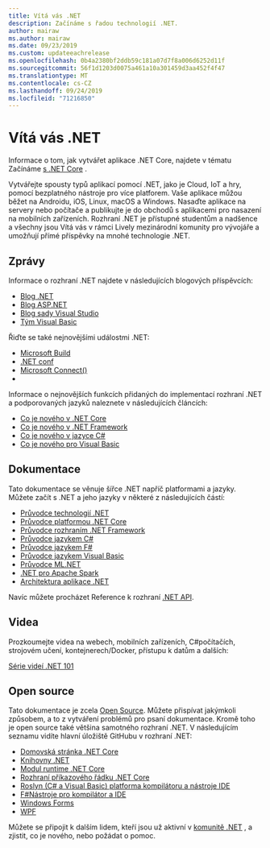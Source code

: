 ```yaml
---
title: Vítá vás .NET
description: Začínáme s řadou technologií .NET.
author: mairaw
ms.author: mairaw
ms.date: 09/23/2019
ms.custom: updateeachrelease
ms.openlocfilehash: 0b4a2380bf2ddb59c181a07d7f8a006d6252d11f
ms.sourcegitcommit: 56f1d1203d0075a461a10a301459d3aa452f4f47
ms.translationtype: MT
ms.contentlocale: cs-CZ
ms.lasthandoff: 09/24/2019
ms.locfileid: "71216850"
---
```

# <a name="welcome-to-net"></a>Vítá vás .NET

Informace o tom, jak vytvářet aplikace .NET Core, najdete v tématu Začínáme [s .NET Core](core/get-started.md) .

Vytvářejte spousty typů aplikací pomocí .NET, jako je Cloud, IoT a hry, pomocí bezplatného nástroje pro více platforem. Vaše aplikace můžou běžet na Androidu, iOS, Linux, macOS a Windows. Nasaďte aplikace na servery nebo počítače a publikujte je do obchodů s aplikacemi pro nasazení na mobilních zařízeních. Rozhraní .NET je přístupné studentům a nadšence a všechny jsou Vítá vás v rámci Lively mezinárodní komunity pro vývojáře a umožňují přímé příspěvky na mnohé technologie .NET.

## <a name="news"></a>Zprávy

Informace o rozhraní .NET najdete v následujících blogových příspěvcích:

- [Blog .NET](https://devblogs.microsoft.com/dotnet/)
- [Blog ASP.NET](https://devblogs.microsoft.com/aspnet/)
- [Blog sady Visual Studio](https://devblogs.microsoft.com/visualstudio/)
- [Tým Visual Basic](https://devblogs.microsoft.com/vbteam/)

Řiďte se také nejnovějšími událostmi .NET:

- [Microsoft Build](https://www.microsoft.com/build)
- [.NET conf](https://www.dotnetconf.net/)
- [Microsoft Connect()](https://www.microsoft.com/connectevent)
- 
Informace o nejnovějších funkcích přidaných do implementací rozhraní .NET a podporovaných jazyků naleznete v následujících článcích:

- [Co je nového v .NET Core](core/whats-new/index.md)
- [Co je nového v .NET Framework](framework/whats-new/index.md)
- [Co je nového v jazyce C#](csharp/whats-new/index.md)
- [Co je nového pro Visual Basic](visual-basic/getting-started/whats-new.md)

## <a name="documentation"></a>Dokumentace

Tato dokumentace se věnuje šířce .NET napříč platformami a jazyky. Můžete začít s .NET a jeho jazyky v některé z následujících částí:

- [Průvodce technologií .NET](standard/index.md)
- [Průvodce platformou .NET Core](core/index.md)
- [Průvodce rozhraním .NET Framework](framework/index.md)
- [Průvodce jazykem C#](csharp/index.md)
- [Průvodce jazykem F#](fsharp/index.md)
- [Průvodce jazykem Visual Basic](visual-basic/index.md)
- [Průvodce ML.NET](machine-learning/index.yml)
- [.NET pro Apache Spark](spark/index.yml)
- [Architektura aplikace .NET](architecture/index.yml)

Navíc můžete procházet Reference k rozhraní [.NET API](/dotnet/api).

## <a name="videos"></a>Videa

Prozkoumejte videa na webech, mobilních zařízeních, C#počítačích, strojovém učení, kontejnerech/Docker, přístupu k datům a dalších:

[Série videí .NET 101](https://dotnet.microsoft.com/learn/videos)

## <a name="open-source"></a>Open source

Tato dokumentace je zcela [Open Source](https://github.com/dotnet/docs). Můžete přispívat jakýmkoli způsobem, a to z vytváření problémů pro psaní dokumentace. Kromě toho je open source také většina samotného rozhraní .NET. V následujícím seznamu vidíte hlavní úložiště GitHubu v rozhraní .NET:

- [Domovská stránka .NET Core](https://github.com/dotnet/core)
- [Knihovny .NET](https://github.com/dotnet/corefx)
- [Modul runtime .NET Core](https://github.com/dotnet/coreclr)
- [Rozhraní příkazového řádku .NET Core](https://github.com/dotnet/cli)
- [Roslyn (C# a Visual Basic) platforma kompilátoru a nástroje IDE](https://github.com/dotnet/roslyn)
- [F#Nástroje pro kompilátor a IDE](https://github.com/microsoft/visualfsharp)
- [Windows Forms](https://github.com/dotnet/winforms)
- [WPF](https://github.com/dotnet/wpf)

Můžete se připojit k dalším lidem, kteří jsou už aktivní v [komunitě .NET](https://dotnet.microsoft.com/platform/community) , a zjistit, co je nového, nebo požádat o pomoc.
